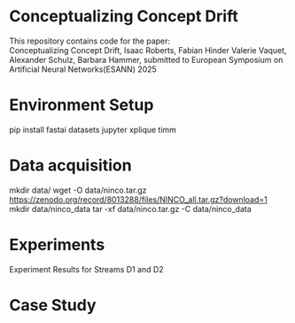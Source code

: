 # Conceptualizing Concept Drift
This repository contains code for the paper:  
Conceptualizing Concept Drift, Isaac Roberts, Fabian Hinder Valerie Vaquet, Alexander Schulz, Barbara Hammer, submitted to European Symposium on Artificial Neural Networks(ESANN) 2025

# Environment Setup
pip install fastai datasets jupyter xplique timm

# Data acquisition
mkdir data/
wget -O data/ninco.tar.gz https://zenodo.org/record/8013288/files/NINCO_all.tar.gz?download=1
mkdir data/ninco_data
tar -xf data/ninco.tar.gz -C data/ninco_data

# Experiments
Experiment Results for Streams D1 and D2

# Case Study 

